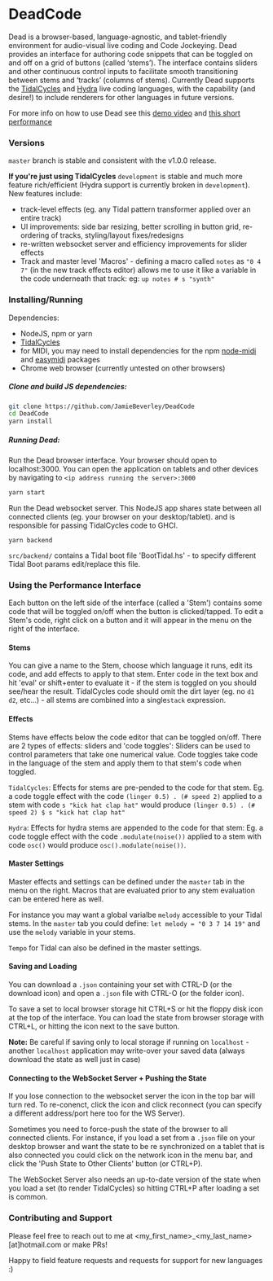 # DeadCode

Dead is a browser-based, language-agnostic, and tablet-friendly environment for audio-visual live coding
and Code Jockeying. Dead provides an interface for authoring code snippets that can be toggled on and off
on a grid of buttons (called ‘stems’). The interface contains sliders and other continuous control inputs
to facilitate smooth transitioning between stems and ‘tracks’ (columns of stems). Currently Dead supports
the [TidalCycles](https://tidalcycles.org/index.php/Welcome) and [Hydra](https://github.com/ojack/hydra) live
coding languages, with the capability (and desire!) to include renderers for other languages in future versions.

For more info on how to use Dead see this [demo video](https://youtu.be/nTBwdGbfgmU) and [this short performance](https://www.youtube.com/watch?v=kuJlpd2i25k)


### Versions
`master` branch is stable and consistent with the v1.0.0 release.

**If you're just using TidalCycles** `development` is stable and much more feature rich/efficient (Hydra support is currently broken in `development`). New features include:
- track-level effects (eg. any Tidal pattern transformer applied over an entire track)
- UI improvements: side bar resizing, better scrolling in button grid, re-ordering of tracks, styling/layout fixes/redesigns
- re-written websocket server and efficiency improvements for slider effects
- Track and master level 'Macros' - defining a macro called `notes` as `"0 4 7"` (in the new track effects editor) allows me to use it like a variable in
 the code underneath that track: eg: `up notes # s "synth"`

### Installing/Running

Dependencies:
- NodeJS, npm or yarn
- [TidalCycles](https://tidalcycles.org/index.php/Installation)
- for MIDI, you may need to install dependencies for the npm [node-midi](https://www.npmjs.com/package/midi) and [easymidi](https://www.npmjs.com/package/easymidi) packages
- Chrome web browser (currently untested on other browsers)

##### Clone and build JS dependencies:
```bash
git clone https://github.com/JamieBeverley/DeadCode
cd DeadCode
yarn install
```

##### Running Dead:

Run the Dead browser interface. Your browser should open to localhost:3000. You can open the application on tablets and other devices by navigating to `<ip address running the server>:3000`
```bash
yarn start
```
Run the Dead websocket server. This NodeJS app shares state between all connected clients (eg. your browser on your desktop/tablet).
and is responsible for passing TidalCycles code to GHCI.
```
yarn backend
```

`src/backend/` contains a Tidal boot file 'BootTidal.hs' - to specify different Tidal Boot params edit/replace this file.

### Using the Performance Interface

Each button on the left side of the interface (called a 'Stem') contains some code that will be toggled on/off
when the button is clicked/tapped. To edit a Stem's code, right click on a button and it will appear in the
menu on the right of the interface.

#### Stems
You can give a name to the Stem, choose which language it runs, edit its code, and add effects to apply to
that stem. Enter code in the text box and hit 'eval' or shift+enter to evaluate it - if the stem is toggled on you should
see/hear the result. TidalCycles code should omit the dirt layer (eg. no `d1` `d2`, etc...) - all stems are combined into
a single`stack` expression.

#### Effects
Stems have effects below the code editor that can be toggled on/off. There are 2 types of effects: sliders and 'code toggles':
Sliders can be used to control parameters that take one numerical value. Code toggles take code in the language of the stem
and apply them to that stem's code when toggled.

`TidalCycles`: Effects for stems are pre-pended to the code for that stem. Eg. a code toggle effect with the code
`(linger 0.5) . (# speed 2)` applied to a stem with code `s "kick hat clap hat"` would produce `(linger 0.5) . (# speed 2) $ s "kick hat clap hat"`

`Hydra`: Effects for hydra stems are appended to the code for that stem: Eg. a code toggle effect with the code
`.modulate(noise())` applied to a stem with code `osc()` would produce `osc().modulate(noise())`.

#### Master Settings
Master effects and settings can be defined under the `master` tab in the menu on the right.
Macros that are evaluated prior to any stem evaluation can be entered here as well.

For instance you may want a global varialbe `melody` accessible to your Tidal stems. In the `master`
tab you could define: `let melody = "0 3 7 14 19"` and use the `melody` variable in your stems.

`Tempo` for Tidal can also be defined in the master settings.

#### Saving and Loading
You can download a `.json` containing your set with CTRL-D (or the download icon) and open a `.json` file with CTRL-O (or the folder icon).

To save a set to local browser storage hit CTRL+S or hit the floppy disk icon at the top of the interface. You can load
the state from browser storage with CTRL+L, or hitting the icon next to the save button.

**Note:** Be careful if saving only to local storage if running on `localhost` - another `localhost` application may write-over
your saved data (always download the state as well just in case)

#### Connecting to the WebSocket Server + Pushing the State
If you lose connection to the websocket server the icon in the top bar will turn red. To re-conenct, click the icon and
click reconnect (you can specify a different address/port here too for the WS Server).

Sometimes you need to force-push the state of the browser to all connected clients. For instance, if you load a set
from a `.json` file on your desktop browser and want the state to be re synchronized on a tablet that is also connected
you could click on the network icon in the menu bar, and click the 'Push State to Other Clients' button (or CTRL+P).

The WebSocket Server also needs an up-to-date version of the state when you load a set (to render TidalCycles)
so hitting CTRL+P after loading a set is common.

### Contributing and Support
Please feel free to reach out to me at <my_first_name>_<my_last_name>[at]hotmail.com or make PRs!

Happy to field feature requests and requests for support for new languages :)
